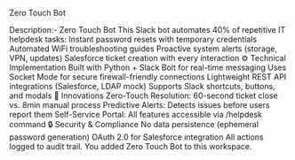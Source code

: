 Zero Touch Bot

Description:-
Zero Touch Bot
This Slack bot automates 40% of repetitive IT helpdesk tasks:
Instant password resets with temporary credentials
Automated WiFi troubleshooting guides
Proactive system alerts (storage, VPN, updates)
Salesforce ticket creation with every interaction
⚙️ Technical Implementation
Built with Python + Slack Bolt for real-time messaging
Uses Socket Mode for secure firewall-friendly connections
Lightweight REST API integrations (Salesforce, LDAP mock)
Supports Slack shortcuts, buttons, and modals
🎯  Innovations
Zero-Touch Resolution: 60-second ticket close vs. 8min manual process
Predictive Alerts: Detects issues before users report them
Self-Service Portal: All features accessible via /helpdesk command
🔒 Security & Compliance
No data persistence (ephemeral password generation)
OAuth 2.0 for Salesforce integration
All actions logged to audit trail.
You added Zero Touch Bot to this workspace.

